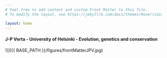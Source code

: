 ```yaml
---
# Feel free to add content and custom Front Matter to this file.
# To modify the layout, see https://jekyllrb.com/docs/themes/#overriding-theme-defaults

layout: home
---
```


#### J-P Verta - University of Helsinki - Evolution, genetics and conservation  

![]({{ BASE_PATH }}/figures/frontMatterJPV.jpg)  

